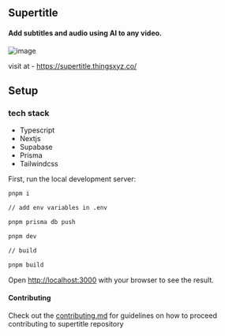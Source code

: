 ## Supertitle
#### Add subtitles and audio using AI to any video.

![image](https://github.com/anuragts/Supertitle/assets/79055093/0a5e812c-84f9-4555-b5b2-47a7f8e7172e)

visit at - https://supertitle.thingsxyz.co/

## Setup

### tech stack 
- Typescript
- Nextjs
- Supabase
- Prisma
- Tailwindcss


First, run the local development server:

```bash
pnpm i 

// add env variables in .env

pnpm prisma db push

pnpm dev

// build

pnpm build
```

Open [http://localhost:3000](http://localhost:3000) with your browser to see the result.

#### Contributing
Check out the [contributing.md](contributing.md) for guidelines on how to proceed contributing to supertitle repository
